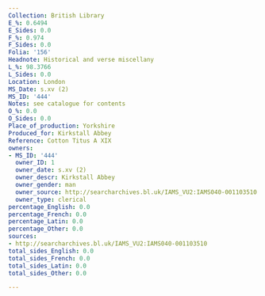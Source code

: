 ```yaml
---
Collection: British Library
E_%: 0.6494
E_Sides: 0.0
F_%: 0.974
F_Sides: 0.0
Folia: '156'
Headnote: Historical and verse miscellany
L_%: 98.3766
L_Sides: 0.0
Location: London
MS_Date: s.xv (2)
MS_ID: '444'
Notes: see catalogue for contents
O_%: 0.0
O_Sides: 0.0
Place_of_production: Yorkshire
Produced_for: Kirkstall Abbey
Reference: Cotton Titus A XIX
owners:
- MS_ID: '444'
  owner_ID: 1
  owner_date: s.xv (2)
  owner_descr: Kirkstall Abbey
  owner_gender: man
  owner_source: http://searcharchives.bl.uk/IAMS_VU2:IAMS040-001103510
  owner_type: clerical
percentage_English: 0.0
percentage_French: 0.0
percentage_Latin: 0.0
percentage_Other: 0.0
sources:
- http://searcharchives.bl.uk/IAMS_VU2:IAMS040-001103510
total_sides_English: 0.0
total_sides_French: 0.0
total_sides_Latin: 0.0
total_sides_Other: 0.0

---
```

